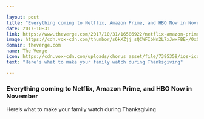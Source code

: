 ```yaml
---

layout: post
title: "Everything coming to Netflix, Amazon Prime, and HBO Now in November"
date: 2017-10-31
link: https://www.theverge.com/2017/10/31/16586922/netflix-amazon-prime-hbo-now-new-movies-tv-shows-november-2017
image: https://cdn.vox-cdn.com/thumbor/s6kXZjj_sQCWFIbNn2L7xJwxFBE=/0x0:2040x1068/fit-in/1200x630/cdn.vox-cdn.com/uploads/chorus_asset/file/9579195/Alias_Grace_2040.jpg
domain: theverge.com
name: The Verge
icon: https://cdn.vox-cdn.com/uploads/chorus_asset/file/7395359/ios-icon.0.png
text: "Here’s what to make your family watch during Thanksgiving"

---
```


### Everything coming to Netflix, Amazon Prime, and HBO Now in November

Here’s what to make your family watch during Thanksgiving